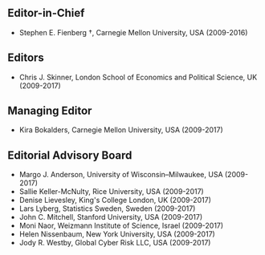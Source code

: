 ## Editor-in-Chief

- Stephen E. Fienberg †, Carnegie Mellon University, USA (2009-2016)

## Editors

- Chris J. Skinner, London School of Economics and Political Science, UK (2009-2017)

## Managing Editor
- Kira Bokalders, Carnegie Mellon University, USA (2009-2017)

## Editorial Advisory Board
- Margo J. Anderson, University of Wisconsin–Milwaukee, USA (2009-2017)
- Sallie Keller-McNulty, Rice University, USA (2009-2017)
- Denise Lievesley, King's College London, UK (2009-2017)
- Lars Lyberg, Statistics Sweden, Sweden (2009-2017)
- John C. Mitchell, Stanford University, USA (2009-2017)
- Moni Naor, Weizmann Institute of Science, Israel (2009-2017)
- Helen Nissenbaum, New York University, USA (2009-2017)
- Jody R. Westby, Global Cyber Risk LLC, USA (2009-2017)
